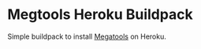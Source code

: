 # Megtools Heroku Buildpack

Simple buildpack to install [Megatools](https://github.com/megous/megatools) on Heroku.